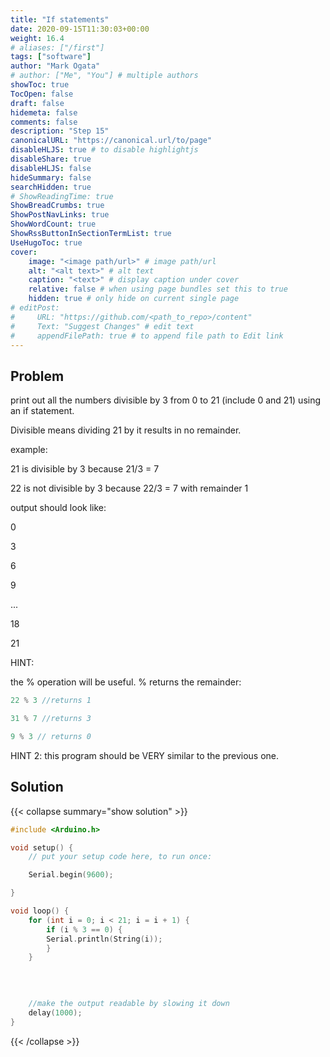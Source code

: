 ```yaml
---
title: "If statements"
date: 2020-09-15T11:30:03+00:00
weight: 16.4
# aliases: ["/first"]
tags: ["software"]
author: "Mark Ogata"
# author: ["Me", "You"] # multiple authors
showToc: true
TocOpen: false
draft: false
hidemeta: false
comments: false
description: "Step 15"
canonicalURL: "https://canonical.url/to/page"
disableHLJS: true # to disable highlightjs
disableShare: true
disableHLJS: false
hideSummary: false
searchHidden: true
# ShowReadingTime: true
ShowBreadCrumbs: true
ShowPostNavLinks: true
ShowWordCount: true
ShowRssButtonInSectionTermList: true
UseHugoToc: true
cover:
    image: "<image path/url>" # image path/url
    alt: "<alt text>" # alt text
    caption: "<text>" # display caption under cover
    relative: false # when using page bundles set this to true
    hidden: true # only hide on current single page
# editPost:
#     URL: "https://github.com/<path_to_repo>/content"
#     Text: "Suggest Changes" # edit text
#     appendFilePath: true # to append file path to Edit link
---
```



## Problem

print out all the numbers divisible by 3 from 0 to 21 (include 0 and 21) using an if statement.

Divisible means dividing 21 by it results in no remainder. 

example:

21 is divisible by 3 because 21/3 = 7

22 is not divisible by 3 because 22/3 = 7 with remainder 1

output should look like:

0

3

6

9

...

18

21

HINT:

the % operation will be useful. % returns the remainder:
```C++
22 % 3 //returns 1
```
```C++
31 % 7 //returns 3
```
```C++
9 % 3 // returns 0
```

HINT 2:
this program should be VERY similar to the previous one.


## Solution

{{< collapse summary="show solution" >}}

```C++
#include <Arduino.h>

void setup() {
    // put your setup code here, to run once:

    Serial.begin(9600);

}   

void loop() {
    for (int i = 0; i < 21; i = i + 1) {
        if (i % 3 == 0) {
        Serial.println(String(i));
        } 
    }
    
    
    

    //make the output readable by slowing it down
    delay(1000);
}

```


{{< /collapse >}}

